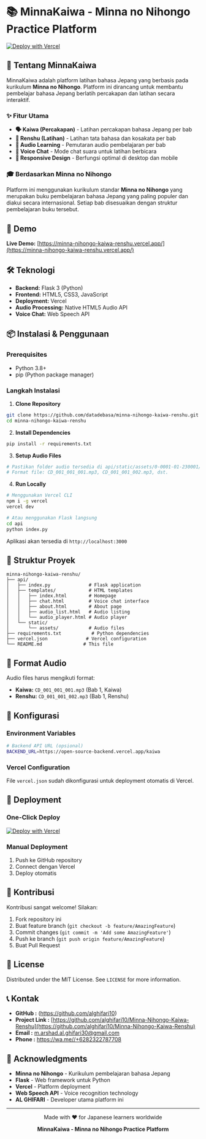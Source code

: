 # 📚 MinnaKaiwa - Minna no Nihongo Practice Platform

[![Deploy with Vercel](https://vercel.com/button)](https://vercel.com/new/clone?repository-url=https%3A%2F%2Fgithub.com%2Fdatadebasa%2Fminna-nihongo-kaiwa-renshu&demo-title=MinnaKaiwa&demo-description=Japanese%20Learning%20Platform%20based%20on%20Minna%20no%20Nihongo&demo-url=https%3A%2F%2Fminnakaiwa.vercel.app%2F&demo-image=https%3A%2F%2Fassets.vercel.com%2Fimage%2Fupload%2Fv1669994156%2Frandom%2Fflask.png)

## 🎯 Tentang MinnaKaiwa

MinnaKaiwa adalah platform latihan bahasa Jepang yang berbasis pada kurikulum **Minna no Nihongo**. Platform ini dirancang untuk membantu pembelajar bahasa Jepang berlatih percakapan dan latihan secara interaktif.

### ✨ Fitur Utama

- **🗣️ Kaiwa (Percakapan)** - Latihan percakapan bahasa Jepang per bab
- **📖 Renshu (Latihan)** - Latihan tata bahasa dan kosakata per bab
- **🎵 Audio Learning** - Pemutaran audio pembelajaran per bab
- **💬 Voice Chat** - Mode chat suara untuk latihan berbicara
- **📱 Responsive Design** - Berfungsi optimal di desktop dan mobile

### 🎓 Berdasarkan Minna no Nihongo

Platform ini menggunakan kurikulum standar **Minna no Nihongo** yang merupakan buku pembelajaran bahasa Jepang yang paling populer dan diakui secara internasional. Setiap bab disesuaikan dengan struktur pembelajaran buku tersebut.

## 🚀 Demo

**Live Demo:** [https://minna-nihongo-kaiwa-renshu.vercel.app/](https://minna-nihongo-kaiwa-renshu.vercel.app/)

## 🛠️ Teknologi

- **Backend:** Flask 3 (Python)
- **Frontend:** HTML5, CSS3, JavaScript
- **Deployment:** Vercel
- **Audio Processing:** Native HTML5 Audio API
- **Voice Chat:** Web Speech API

## 📦 Instalasi & Penggunaan

### Prerequisites

- Python 3.8+
- pip (Python package manager)

### Langkah Instalasi

1. **Clone Repository**
```bash
git clone https://github.com/datadebasa/minna-nihongo-kaiwa-renshu.git
cd minna-nihongo-kaiwa-renshu
```

2. **Install Dependencies**
```bash
pip install -r requirements.txt
```

3. **Setup Audio Files**
```bash
# Pastikan folder audio tersedia di api/static/assets/0-0001-01-230001/
# Format file: CD_001_001_001.mp3, CD_001_001_002.mp3, dst.
```

4. **Run Locally**
```bash
# Menggunakan Vercel CLI
npm i -g vercel
vercel dev

# Atau menggunakan Flask langsung
cd api
python index.py
```

Aplikasi akan tersedia di `http://localhost:3000`

## 📁 Struktur Proyek

```
minna-nihongo-kaiwa-renshu/
├── api/
│   ├── index.py              # Flask application
│   ├── templates/            # HTML templates
│   │   ├── index.html        # Homepage
│   │   ├── chat.html         # Voice chat interface
│   │   ├── about.html        # About page
│   │   ├── audio_list.html   # Audio listing
│   │   └── audio_player.html # Audio player
│   └── static/
│       └── assets/           # Audio files
├── requirements.txt           # Python dependencies
├── vercel.json              # Vercel configuration
└── README.md               # This file
```

## 🎵 Format Audio

Audio files harus mengikuti format:
- **Kaiwa:** `CD_001_001_001.mp3` (Bab 1, Kaiwa)
- **Renshu:** `CD_001_001_002.mp3` (Bab 1, Renshu)

## 🔧 Konfigurasi

### Environment Variables

```bash
# Backend API URL (opsional)
BACKEND_URL=https://open-source-backend.vercel.app/kaiwa
```

### Vercel Configuration

File `vercel.json` sudah dikonfigurasi untuk deployment otomatis di Vercel.

## 🚀 Deployment

### One-Click Deploy

[![Deploy with Vercel](https://vercel.com/button)](https://vercel.com/new/clone?repository-url=https%3A%2F%2Fgithub.com%2Fdatadebasa%2Fminna-nihongo-kaiwa-renshu)

### Manual Deployment

1. Push ke GitHub repository
2. Connect dengan Vercel
3. Deploy otomatis

## 🤝 Kontribusi

Kontribusi sangat welcome! Silakan:

1. Fork repository ini
2. Buat feature branch (`git checkout -b feature/AmazingFeature`)
3. Commit changes (`git commit -m 'Add some AmazingFeature'`)
4. Push ke branch (`git push origin feature/AmazingFeature`)
5. Buat Pull Request

## 📝 License

Distributed under the MIT License. See `LICENSE` for more information.

## 📞 Kontak

- **GitHub :** (https://github.com/alghifari10)
- **Project Link :** [https://github.com/alghifari10/Minna-Nihongo-Kaiwa-Renshu](https://github.com/alghifari10/Minna-Nihongo-Kaiwa-Renshu)
- **Email :** m.arshad.al.ghifari30@gmail.com
- **Phone :** https://wa.me//+6282322787708

## 🙏 Acknowledgments

- **Minna no Nihongo** - Kurikulum pembelajaran bahasa Jepang
- **Flask** - Web framework untuk Python
- **Vercel** - Platform deployment
- **Web Speech API** - Voice recognition technology
- **AL GHIFARI** - Developer utama platform ini

---

<div align="center">
  <p>Made with ❤️ for Japanese learners worldwide</p>
  <p><strong>MinnaKaiwa - Minna no Nihongo Practice Platform</strong></p>
</div>
